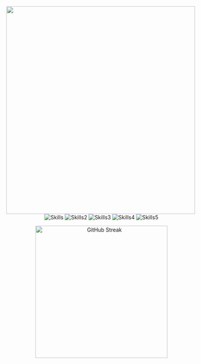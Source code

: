 <div align="left">
<img src="https://i.imgur.com/R87RPQN.gif" height="550px" width="500px" align="left"/>
</div>

<div align="right">
<div align="center">

![Skills](https://skillicons.dev/icons?i=aws,codepen,css,docker)
![Skills2](https://skillicons.dev/icons?i=express,flask,git,github)
![Skills3](https://skillicons.dev/icons?i=html,js,nodejs,postgres)
![Skills4](https://skillicons.dev/icons?i=postman,py,react,redux)
![Skills5](https://skillicons.dev/icons?i=sqlite,sequelize,nodejs,vscode)

<div align="right">
<div align="center">
	
  <a href="https://git.io/streak-stats">
    <img src="http://github-readme-streak-stats.herokuapp.com?user=alberthskim&theme=dark&background=000000" alt="GitHub Streak" width="350px">
  </a>
	
</div>
</div>



<!--
**alberthskim/alberthskim** is a ✨ _special_ ✨ repository because its `README.md` (this file) appears on your GitHub profile.

Here are some ideas to get you started:

- 🔭 I’m currently working on ...
- 🌱 I’m currently learning ...
- 👯 I’m looking to collaborate on ...
- 🤔 I’m looking for help with ...
- 💬 Ask me about ...
- 📫 How to reach me: ...
- 😄 Pronouns: ...
- ⚡ Fun fact: ...
-->
